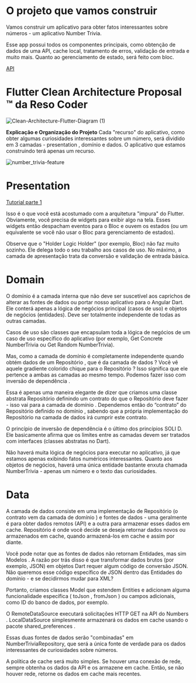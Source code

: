 # O projeto que vamos construir

Vamos construir um aplicativo para obter fatos interessantes sobre números - um aplicativo Number Trivia.

Esse app possui todos os componentes principais, como obtenção de dados de uma API, cache local, tratamento de erros, validação de entrada e muito mais. Quanto ao gerenciamento de estado, será feito com bloc.

[API](http://numbersapi.com/#42)

# Flutter Clean Architecture Proposal ™ da Reso Coder

![Clean-Architecture-Flutter-Diagram (1)](https://user-images.githubusercontent.com/61892998/111909537-71fcdd00-8a3c-11eb-9cff-330351a1ff28.png)

**Explicação e Organização do Projeto**
Cada "recurso" do aplicativo, como obter algumas curiosidades interessantes sobre um número, será dividido em 3 camadas - presentation , domínio e dados. O aplicativo que estamos construindo terá apenas um recurso.

![number_trivia-feature](https://user-images.githubusercontent.com/61892998/111909554-8c36bb00-8a3c-11eb-961b-3682a50f453c.png)

# Presentation

[Tutorial parte 1](https://resocoder.com/2019/08/27/flutter-tdd-clean-architecture-course-1-explanation-project-structure/)

Isso é o que você está acostumado com a arquitetura "impura" do Flutter. Obviamente, você precisa de  widgets  para exibir algo na tela. Esses widgets então  despacham eventos  para o  Bloc  e ouvem os  estados  (ou um equivalente se você não usar o Bloc para gerenciamento de estados).

Observe que o "Holder Logic Holder" (por exemplo, Bloc) não faz muito sozinho. Ele delega todo o seu trabalho aos  casos de uso. No máximo, a camada de apresentação trata da conversão e validação de entrada básica.

# Domain

O domínio  é a camada interna que não deve ser suscetível aos caprichos de alterar as fontes de dados ou portar nosso aplicativo para o Angular Dart. Ele conterá apenas a lógica de negócios  principal  (casos de uso) e  objetos de negócios  (entidades). Deve ser totalmente  independente de todas as outras camadas.

Casos de uso  são classes que encapsulam toda a lógica de negócios de um caso de uso específico do aplicativo (por exemplo, Get Concrete NumberTrivia ou Get Random NumberTrivia).

Mas, como a  camada de domínio  é completamente independente quando obtém dados de um Repositório , que é da camada de dados ? Você vê aquele gradiente colorido chique para o Repositório ? Isso significa que ele pertence a ambas as camadas ao mesmo tempo. Podemos fazer isso com inversão de dependência .

Essa é apenas uma maneira elegante de dizer que criamos uma classe abstrata Repositório definindo um contrato do que o Repositório deve fazer - isso vai para a  camada de domínio . Dependemos então do “contrato” do Repositório definido no domínio , sabendo que a própria implementação do Repositório  na  camada de dados irá cumprir este contrato.

O princípio de inversão de dependência  é o último dos princípios SOLI D. Ele basicamente afirma que os limites entre as camadas devem ser tratados com interfaces (classes abstratas no Dart).

Não haverá muita lógica de negócios para executar no aplicativo, já que estamos apenas exibindo fatos numéricos interessantes. Quanto aos objetos de negócios, haverá uma única entidade bastante enxuta  chamada   NumberTrivia - apenas um número e o texto das curiosidades.

# Data

A  camada de dados  consiste em uma  implementação de Repositório  (o contrato vem da  camada de domínio ) e  fontes de dados  - uma geralmente é para obter dados remotos (API) e a outra para armazenar esses dados em cache. Repositório é onde você decide se deseja retornar dados novos ou armazenados em cache, quando armazená-los em cache e assim por diante.

Você pode notar que  as fontes de dados  não retornam Entidades,  mas sim  Modelos . A razão por trás disso é que transformar dados brutos (por exemplo, JSON) em objetos Dart requer algum código de conversão JSON. Não queremos esse código específico de JSON dentro das Entidades do  domínio - e se decidirmos mudar para XML?

Portanto, criamos   classes Model que  estendem Entities e adicionam alguma funcionalidade específica ( toJson , fromJson ) ou campos adicionais, como ID do banco de dados, por exemplo.

O RemoteDataSource executará solicitações HTTP GET na API do Numbers . LocalDataSource simplesmente armazenará os dados em cache usando o  pacote shared_preferences .

Essas duas fontes de dados serão "combinadas" em NumberTriviaRepository,  que será a única fonte de verdade para os dados interessantes de curiosidades sobre números.

A política de cache será muito simples. Se houver uma conexão de rede, sempre obtenha os dados da API e os armazene em cache. Então, se não houver rede, retorne os dados em cache mais recentes.